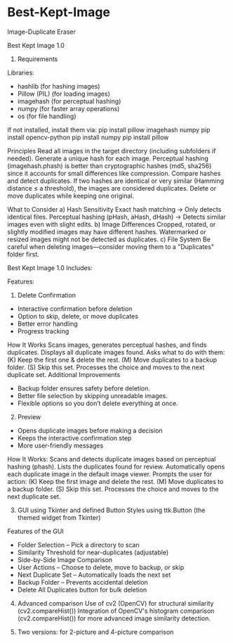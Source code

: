 # Best-Kept-Image
Image-Duplicate Eraser


Best Kept Image 1.0


1. Requirements

Libraries:
 - hashlib (for hashing images)
 - Pillow (PIL) (for loading images)
 - imagehash (for perceptual hashing)
 - numpy (for faster array operations)
 - os (for file handling)

If not installed, install them via:
pip install pillow imagehash numpy
pip install opencv-python
pip install numpy
pip install pillow


Principles
Read all images in the target directory (including subfolders if needed).
Generate a unique hash for each image.
Perceptual hashing (imagehash.phash) is better than cryptographic hashes (md5, sha256)
since it accounts for small differences like compression.
Compare hashes and detect duplicates.
If two hashes are identical or very similar (Hamming distance ≤ a threshold),
the images are considered duplicates.
Delete or move duplicates while keeping one original.


What to Consider
a) Hash Sensitivity
Exact hash matching → Only detects identical files.
Perceptual hashing (pHash, aHash, dHash) → Detects similar images even with slight edits.
b) Image Differences
Cropped, rotated, or slightly modified images may have different hashes.
Watermarked or resized images might not be detected as duplicates.
c) File System
Be careful when deleting images—consider moving them to a "Duplicates" folder first.



Best Kept Image 1.0
Includes:


Features:

1. Delete Confirmation
- Interactive confirmation before deletion
- Option to skip, delete, or move duplicates
- Better error handling
- Progress tracking

How It Works
Scans images, generates perceptual hashes, and finds duplicates.
Displays all duplicate images found.
Asks what to do with them:
(K) Keep the first one & delete the rest.
(M) Move duplicates to a backup folder.
(S) Skip this set.
Processes the choice and moves to the next duplicate set.
Additional Improvements
- Backup folder ensures safety before deletion.
- Better file selection by skipping unreadable images.
- Flexible options so you don’t delete everything at once.


2. Preview
- Opens duplicate images before making a decision
- Keeps the interactive confirmation step
- More user-friendly messages

How It Works:
Scans and detects duplicate images based on perceptual hashing (phash).
Lists the duplicates found for review.
Automatically opens each duplicate image in the default image viewer.
Prompts the user for action:
(K) Keep the first image and delete the rest.
(M) Move duplicates to a backup folder.
(S) Skip this set.
Processes the choice and moves to the next duplicate set.


3. GUI using Tkinter and defined Button Styles using ttk.Button (the themed widget from Tkinter)

Features of the GUI
- Folder Selection – Pick a directory to scan
- Similarity Threshold for near-duplicates (adjustable)
- Side-by-Side Image Comparison
- User Actions – Choose to delete, move to backup, or skip
- Next Duplicate Set – Automatically loads the next set
- Backup Folder – Prevents accidental deletion
- Delete All Duplicates button for bulk deletion


4. Advanced comparison
Use of cv2 (OpenCV) for structural similarity (cv2.compareHist())
Integration of OpenCV's histogram comparison (cv2.compareHist())
for more advanced image similarity detection.


5. Two versions: for 2-picture and 4-picture comparison
